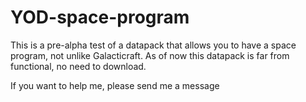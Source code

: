 # YOD-space-program

This is a pre-alpha test of a datapack that allows you to have a space program, not unlike Galacticraft.
As of now this datapack is far from functional, no need to download.

If you want to help me, please send me a message

